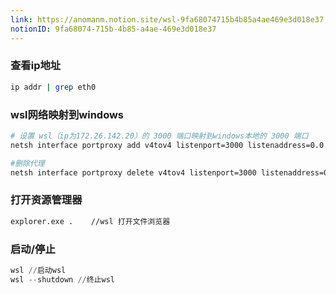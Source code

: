 ```yaml
---
link: https://anomanm.notion.site/wsl-9fa68074715b4b85a4ae469e3d018e37
notionID: 9fa68074-715b-4b85-a4ae-469e3d018e37
---
```

### 查看ip地址

```bash
ip addr | grep eth0
```

### wsl网络映射到windows

```bash
# 设置 wsl（ip为172.26.142.20）的 3000 端口映射到windows本地的 3000 端口
netsh interface portproxy add v4tov4 listenport=3000 listenaddress=0.0.0.0 connectport=3000 connectaddress=172.26.142.20

#删除代理
netsh interface portproxy delete v4tov4 listenport=3000 listenaddress=0.0.0.0 protocol=tcp
```

### 打开资源管理器

```bash
explorer.exe .    //wsl 打开文件浏览器
```

### 启动/停止

```powershell
wsl //启动wsl
wsl --shutdown //终止wsl
```